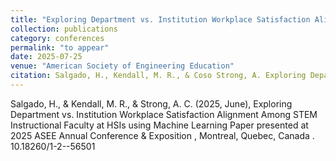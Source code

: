 ```yaml
---
title: "Exploring Department vs. Institution Workplace Satisfaction Alignment Among STEM Professional Track Faculty at HSIs Using Machine Learning."
collection: publications
category: conferences
permalink: "to appear"
date: 2025-07-25
venue: "American Society of Engineering Education"
citation: Salgado, H., Kendall, M. R., & Coso Strong, A. Exploring Department vs. Institution Workplace Satisfaction Alignment Among STEM Professional Track Faculty at HSIs Using Machine Learning. 2025 ASEE Annual Conference & Exposition Proceedings. 2025 ASEE Annual Conference & Exposition, Montreal, CA. "
---
```


Salgado, H., & Kendall, M. R., & Strong, A. C. (2025, June), Exploring Department vs. Institution Workplace Satisfaction Alignment Among STEM Instructional Faculty at HSIs using Machine Learning Paper presented at 2025 ASEE Annual Conference & Exposition , Montreal, Quebec, Canada . 10.18260/1-2--56501
